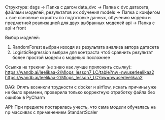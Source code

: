 Структура:
dags -> Папка с дагом
data_dvc -> Папка с dvc датасета, файлами моделей, результатов их обучения 
models -> Папка с конфигом + все основные скрипты по подготовке данных, обучению модели и предметной реализацией для двух выбранных моделей
api -> Папка с api и front

Выбор моделей:
1. RandomForest выбран изходя из результата анализа автора датасета
2. LogisticRegression выбран для контраста чтоб сравнить результат более простой модели с моделью посложнее

Ссылка на трекинг (не знаю как лучше приложить ссылку): 
https://wandb.ai/leelikaa-2/Mlops_lesson7_LC/table?nw=nwuserleelikaa2
https://wandb.ai/leelikaa-2/Mlops_lesson7_LC?nw=nwuserleelikaa2

DAG:
Опять возникли трудности с docker и airflow, искать причины уже не было времени, проверила только корректную отработку файла без ошибок в PyCharm

API:
При предикте постаралась учесть, что сама модели обучалась на np массивах с применением StandartScaler



